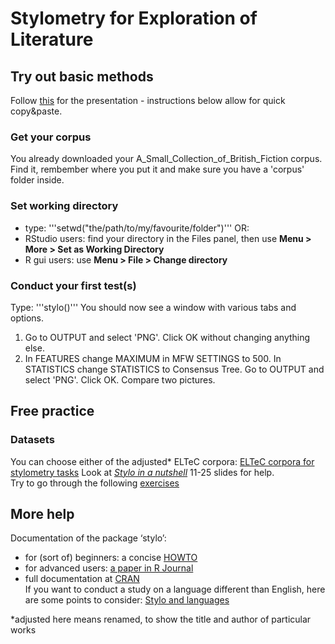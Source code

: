 # Stylometry for Exploration of Literature
  
## Try out basic methods
Follow [this](https://computationalstylistics.github.io/stylo_nutshell/#preparing-a-corpus) for the presentation -  instructions below allow for quick copy&paste.
### Get your corpus
You already downloaded your A_Small_Collection_of_British_Fiction corpus.  
Find it, rembember where you put it and make sure you have a 'corpus' folder inside.

### Set working directory
* type: '''setwd("the/path/to/my/favourite/folder")'''
OR:
* RStudio users: find your directory in the Files panel, then use **Menu > More > Set as Working Directory**
* R gui users: use **Menu > File > Change directory**

### Conduct your first test(s)
Type: '''stylo()'''
You should now see a window with various tabs and options.
1. Go to OUTPUT and select 'PNG'. Click OK without changing anything else.
2. In FEATURES change MAXIMUM in MFW SETTINGS to 500. In STATISTICS change STATISTICS to Consensus Tree. Go to OUTPUT and select 'PNG'. Click OK.
Compare two pictures.


## Free practice
### Datasets
You can choose either of the adjusted* ELTeC corpora:
[ELTeC corpora for stylometry tasks](https://github.com/JoannaBy/Stylo-in-Galway/tree/master/ELTeC-corpora)
Look at *[Stylo in a nutshell](https://computationalstylistics.github.io/stylo_nutshell/)* 11-25 slides for help.  
Try to go through the following [exercises](https://github.com/JoannaBy/Stylo-in-Galway/blob/master/exercises.md)

## More help
Documentation of the package ‘stylo’:
* for (sort of) beginners: a concise [HOWTO](https://sites.google.com/site/computationalstylistics/stylo/stylo_howto.pdf)
* for advanced users: [a paper in R Journal](https://journal.r-project.org/archive/2016/RJ-2016-007/RJ-2016-007.pdf)
* full documentation at [CRAN](https://cran.r-project.org/web/packages/stylo/stylo.pdf)  
If you want to conduct a study on a language different than English, here are some points to consider:
[Stylo and languages](https://computationalstylistics.github.io/blog/stylo_and_languages/)


*adjusted here means renamed, to show the title and author of particular works

